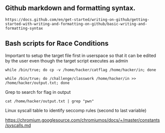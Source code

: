 ## Github markdown and formatting syntax.
`https://docs.github.com/en/get-started/writing-on-github/getting-started-with-writing-and-formatting-on-github/basic-writing-and-formatting-syntax`

## Bash scripts for Race Conditions
Important to setup the target file first in userspace so that it can be edited by the user even though the target script executes as admin

 `while /bin/true; do cp -v /home/hacker/catflag /home/hacker/in; done`
 
 `while /bin/true; do /challenge/classwork /home/hacker/in >> /home/hacker/output.txt; done`

 Grep to search for flag in output
 
 `cat /home/hacker/output.txt | grep "pwn"`

 Linux syscall table to identify seccomp rules (second to last variable)

 https://chromium.googlesource.com/chromiumos/docs/+/master/constants/syscalls.md

 
